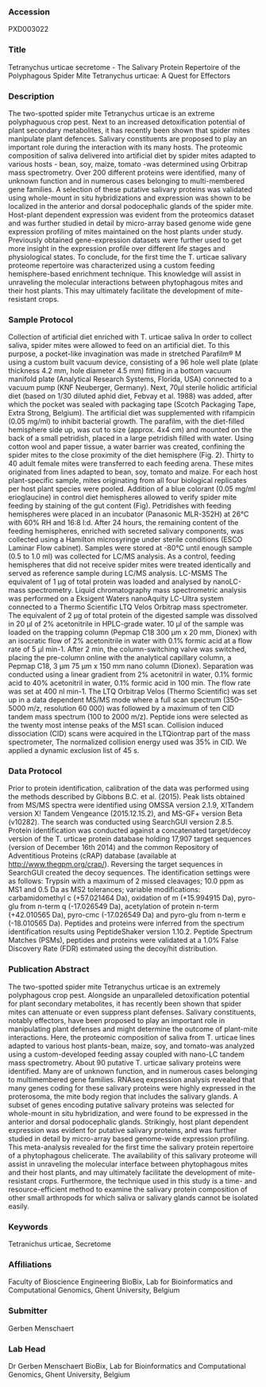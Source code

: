 ### Accession
PXD003022

### Title
Tetranychus urticae secretome -  The Salivary Protein Repertoire of the Polyphagous Spider Mite Tetranychus urticae: A Quest for Effectors

### Description
The two-spotted spider mite Tetranychus urticae is an extreme polyphaguous crop pest. Next to an increased detoxification potential of plant secondary metabolites, it has recently been shown that spider mites manipulate plant defences. Salivary constituents are proposed to play an important role during the interaction with its many hosts. The proteomic composition of saliva delivered into artificial diet by spider mites adapted to various hosts - bean, soy, maize, tomato -was determined using Orbitrap mass spectrometry. Over 200 different proteins were identified, many of unknown function and in numerous cases belonging to multi-membered gene families. A selection of these putative salivary proteins was validated using whole-mount in situ hybridizations and expression was shown to be localized in the anterior and dorsal podocephalic glands of the spider mite. Host-plant dependent expression was evident from the proteomics dataset and was further studied in detail by micro-array based genome wide gene expression profiling of mites maintained on the host plants under study. Previously obtained gene-expression datasets were further used to get more insight in the expression profile over different life stages and physiological states. To conclude, for the first time the T. urticae salivary proteome repertoire was characterized using a custom feeding hemisphere-based enrichment technique. This knowledge will assist in unraveling the molecular interactions between phytophagous mites and their host plants. This may ultimately facilitate the development of mite-resistant crops.

### Sample Protocol
Collection of artificial diet enriched with T. urticae saliva In order to collect saliva, spider mites were allowed to feed on an artificial diet. To this purpose, a pocket-like invagination was made in stretched Parafilm® M using a custom built vacuum device, consisting of a 96 hole well plate (plate thickness 4.2 mm, hole diameter 4.5 mm) fitting in a bottom vacuum manifold plate (Analytical Research Systems, Florida, USA) connected to a vacuum pump (KNF Neuberger, Germany). Next, 70μl sterile holidic artificial diet (based on 1/30 diluted aphid diet, Febvay et al. 1988) was added, after which the pocket was sealed with packaging tape (Scotch Packaging Tape, Extra Strong, Belgium). The artificial diet was supplemented with rifampicin (0.05 mg/ml) to inhibit bacterial growth. The parafilm, with the diet-filled hemisphere side up, was cut to size (approx. 4x4 cm) and mounted on the back of a small petridish, placed in a large petridish filled with water. Using cotton wool and paper tissue, a water barrier was created, confining the spider mites to the close proximity of the diet hemisphere (Fig. 2). Thirty to 40 adult female mites were transferred to each feeding arena. These mites originated from lines adapted to bean, soy, tomato and maize. For each host plant-specific sample, mites originating from all four biological replicates per host plant species were pooled. Addition of a blue colorant (0.05 mg/ml erioglaucine) in control diet hemispheres allowed to verify spider mite feeding by staining of the gut content (Fig). Petridishes with feeding hemispheres were placed in an incubator (Panasonic MLR-352H) at 26°C with 60% RH and 16:8 l:d. After 24 hours, the remaining content of the feeding hemispheres, enriched with secreted salivary components, was collected using a Hamilton microsyringe under sterile conditions (ESCO Laminar Flow cabinet). Samples were stored at -80°C until enough sample (0.5 to 1.0 ml) was collected for LC/MS analysis. As a control, feeding hemispheres that did not receive spider mites were treated identically and served as reference sample during LC/MS analysis. LC-MSMS The equivalent of 1 µg of total protein was loaded and analysed by nanoLC-mass spectrometry. Liquid chromatography mass spectrometric analysis was performed on a Eksigent Waters nanoAquity LC-Ultra system connected to a Thermo Scientific LTQ Velos Orbitrap mass spectrometer. The equivalent of 2 µg of total protein of the digested sample was dissolved in 20 µl of 2% acetonitrile in HPLC-grade water. 10 µl of the sample was loaded on the trapping column (Pepmap C18 300 µm x 20 mm, Dionex) with an isocratic flow of 2% acetonitrile in water with 0.1% formic acid at a flow rate of 5 µl min-1. After 2 min, the column-switching valve was switched, placing the pre-column online with the analytical capillary column, a Pepmap C18, 3 µm 75 µm x 150 mm nano column (Dionex). Separation was conducted using a linear gradient from 2% acetonitril in water, 0.1% formic acid to 40% acetonitril in water, 0.1% formic acid in 100 min. The flow rate was set at 400 nl min-1. The LTQ Orbitrap Velos (Thermo Scientific) was set up in a data dependent MS/MS mode where a full scan spectrum (350–5000 m/z, resolution 60 000) was followed by a maximum of ten CID tandem mass spectrum (100 to 2000 m/z). Peptide ions were selected as the twenty most intense peaks of the MS1 scan. Collision induced dissociation (CID) scans were acquired in the LTQiontrap part of the mass spectrometer, The normalized collision energy used was 35% in CID. We applied a dynamic exclusion list of 45 s.

### Data Protocol
Prior to protein identification, calibration of the data was performed using the methods described by Gibbons B.C. et al. (2015). Peak lists obtained from MS/MS spectra were identified using OMSSA version 2.1.9, X!Tandem version X! Tandem Vengeance (2015.12.15.2), and MS-GF+ version Beta (v10282). The search was conducted using SearchGUI version 2.8.5. Protein identification was conducted against a concatenated target/decoy version of the T. urticae protein database holding 17,907 target sequences (version of December 16th 2014) and the common Repository of Adventitious Proteins (cRAP) database (available at http://www.thegpm.org/crap/). Reversing the target sequences in SearchGUI created the decoy sequences. The identification settings were as follows: Trypsin with a maximum of 2 missed cleavages; 10.0 ppm as MS1 and 0.5 Da as MS2 tolerances; variable modifications: carbamidomethyl c (+57.021464 Da), oxidation of m (+15.994915 Da), pyro-glu from n-term q (-17.026549 Da), acetylation of protein n-term (+42.010565 Da), pyro-cmc (-17.026549 Da) and pyro-glu from n-term e (-18.010565 Da). Peptides and proteins were inferred from the spectrum identification results using PeptideShaker version 1.10.2. Peptide Spectrum Matches (PSMs), peptides and proteins were validated at a 1.0% False Discovery Rate (FDR) estimated using the decoy/hit distribution.

### Publication Abstract
The two-spotted spider mite Tetranychus urticae is an extremely polyphagous crop pest. Alongside an unparalleled detoxification potential for plant secondary metabolites, it has recently been shown that spider mites can attenuate or even suppress plant defenses. Salivary constituents, notably effectors, have been proposed to play an important role in manipulating plant defenses and might determine the outcome of plant-mite interactions. Here, the proteomic composition of saliva from T. urticae lines adapted to various host plants-bean, maize, soy, and tomato-was analyzed using a custom-developed feeding assay coupled with nano-LC tandem mass spectrometry. About 90 putative T. urticae salivary proteins were identified. Many are of unknown function, and in numerous cases belonging to multimembered gene families. RNAseq expression analysis revealed that many genes coding for these salivary proteins were highly expressed in the proterosoma, the mite body region that includes the salivary glands. A subset of genes encoding putative salivary proteins was selected for whole-mount in situ hybridization, and were found to be expressed in the anterior and dorsal podocephalic glands. Strikingly, host plant dependent expression was evident for putative salivary proteins, and was further studied in detail by micro-array based genome-wide expression profiling. This meta-analysis revealed for the first time the salivary protein repertoire of a phytophagous chelicerate. The availability of this salivary proteome will assist in unraveling the molecular interface between phytophagous mites and their host plants, and may ultimately facilitate the development of mite-resistant crops. Furthermore, the technique used in this study is a time- and resource-efficient method to examine the salivary protein composition of other small arthropods for which saliva or salivary glands cannot be isolated easily.

### Keywords
Tetranichus urticae, Secretome

### Affiliations
Faculty of Bioscience Engineering
BioBix, Lab for Bioinformatics and Computational Genomics, Ghent University, Belgium

### Submitter
Gerben Menschaert

### Lab Head
Dr Gerben Menschaert
BioBix, Lab for Bioinformatics and Computational Genomics, Ghent University, Belgium


